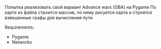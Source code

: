 Попытка реализовать свой вариант Advance wars (GBA) на Pygame
По карте из файла строится массив, по нему рисуется карта и строятся взвешенные графы для вычисления пути

Requirements:
* Pygame
* Networkx

